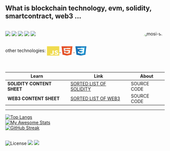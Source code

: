 ## What is blockchain technology, evm, solidity, smartcontract, web3 ...

<!--
:pushpin:Popular repositories [Landing page](https://sol-app.github.io/mosi-sol/) 
- My Web3 Resume [Resume](https://sol-app.github.io/resume/) :book:
- Know about my experiences [Linkedin](https://www.linkedin.com/in/moslem-abbasi/) :pencil2:
- Latest repo edited [View](https://mosi-arch.github.io/view/) :notebook:
- More tutorial about [Solidity](https://github.com/mosi-sol) :paperclip:
- How to reach met [Linktree](https://linktr.ee/mosi.sol) :bookmark:
- Web2 to Web3 [Web3](https://github.com/sol-app) :chart_with_upwards_trend:
- **More info** [Read me](https://github.com/mosi-sol/mosi-sol/blob/main/More.md) :books:
-->

<!--
Popular repositories <a href="https://sol-app.github.io/mosi-sol/" target="_blank"><img src="https://img.shields.io/badge/-Landing%20page-%23ffaa33?style=for-the-badge&logo=github&logoColor=white" target="_blank"></a> 
- Know about my experiences <a href="https://www.linkedin.com/in/moslem-abbasi/" target="_blank"><img src="https://img.shields.io/badge/-Linkedin-%230077B5?style=for-the-badge&logo=linkedin&logoColor=white" target="_blank"></a> 
- More tutorial about <a href="https://github.com/mosi-sol" target="_blank"><img src="https://img.shields.io/badge/-Solidity-%23ac77B5?style=for-the-badge&logo=solidity&logoColor=white" target="_blank"></a> 
- How to reach met <a href="https://linktr.ee/mosi.sol" target="_blank"><img src="https://img.shields.io/badge/-Linktree-%235599B5?style=for-the-badge&logo=html5&logoColor=white" target="_blank"></a> 
- Latest repo edited <a href="https://mosi-arch.github.io/view/" target="_blank"><img src="https://img.shields.io/badge/-View-%23334455?style=for-the-badge&logo=github&logoColor=white" target="_blank"></a> 
- Web2 to Web3 <a href="https://github.com/sol-app" target="_blank"><img src="https://img.shields.io/badge/-Web3-%23997700?style=for-the-badge&logo=ethereum&logoColor=white" target="_blank"></a> 
- **More info** <a href="https://github.com/mosi-sol/mosi-sol/blob/main/More.md" target="_blank"><img src="https://img.shields.io/badge/-Read%20me-%230077B5?style=for-the-badge&logo=github&logoColor=white" target="_blank"></a> 
-->

<div style="display: inline_block"><br>
<a href="https://sol-app.github.io/blog/" target="_blank"><img src="https://img.shields.io/badge/-Blog-%23900090?style=for-the-badge&logo=github&logoColor=white" target="_blank"></a> 
<a href="https://sol-app.github.io/mosi-sol/" target="_blank"><img src="https://img.shields.io/badge/-Portfolio-%230077B5?style=for-the-badge&logo=github&logoColor=white" target="_blank"></a> 
	<a href="https://sol-app.github.io/resume/" target="_blank"><img src="https://img.shields.io/badge/-Resume-%23ffcc11?style=for-the-badge&logo=github&logoColor=white" target="_blank"></a> 
	<a href="https://www.linkedin.com/in/moslem-abbasi/" target="_blank"><img src="https://img.shields.io/badge/-Linkedin-%233fafff?style=for-the-badge&logo=linkedin&logoColor=white" target="_blank"></a> 
	<!-- <a href="https://linktr.ee/mosi.sol" target="_blank"><img src="https://img.shields.io/badge/-Reach%20me-900090?style=for-the-badge&logo=ethereum&logoColor=white" target="_blank"></a> -->
	<a href="https://github.com/mosi-sol/mosi-sol/blob/main/More.md" target="_blank"><img src="https://img.shields.io/badge/-Read%20more-909090?style=for-the-badge&logo=ethereum&logoColor=white" target="_blank"></a>
    <!-- <a href="https://sol-app.github.io/Donation/"><img align="right" alt="mosi-sol" height="130" style="border-radius:50px;" src="https://img.shields.io/badge/-9077B5?style=for-the-badge&logo=solidity&logoColor=white" /></a> -->
    <a href="https://sol-app.github.io/Donation/"><img align="right" alt="mosi-sol" height="130" style="border-radius:50px;" src="https://simpleicons.org/icons/solidity.svg" /></a>
    
</div>
    
##

<div> 
    other technologies: 
    <a href="https://en.wikipedia.org/wiki/JavaScript">
    <img align="center" alt="Rafa-Js" height="30" width="40" src="https://raw.githubusercontent.com/devicons/devicon/master/icons/javascript/javascript-plain.svg" />
    </a><a href="https://en.wikipedia.org/wiki/HTML">
    <img align="center" alt="Rafa-HTML" height="30" width="40" src="https://raw.githubusercontent.com/devicons/devicon/master/icons/html5/html5-original.svg" />
    </a><a href="https://en.wikipedia.org/wiki/CSS">
    <img align="center" alt="Rafa-CSS" height="30" width="40" src="https://raw.githubusercontent.com/devicons/devicon/master/icons/css3/css3-original.svg" />
    </a>
</div>

##
 

| Learn | Link | About |
| ---- | ----- | ----- |
| **SOLIDITY CONTENT SHEET** | [SORTED LIST OF SOLIDITY](https://github.com/mosi-sol/mosi-sol/blob/main/content-sheet.md) | SOURCE CODE |
| **WEB3 CONTENT SHEET** | [SORTED LIST OF WEB3](https://github.com/sol-app) | SOURCE CODE |

---

[![Top Langs](https://github-readme-stats.vercel.app/api/top-langs/?username=mosi-sol&layout=compact)](https://github.com/mosi-sol) \
[![My Awesome Stats](https://awesome-github-stats.azurewebsites.net/user-stats/mosi-sol?cardType=level&theme=github&preferLogin=false&Ring=8B4BDD&Title=8F51DD)](https://github.com/mosi-sol) \
[![GitHub Streak](https://streak-stats.demolab.com?user=mosi-sol&theme=vue&fire=EB5454&currStreakNum=EB5454&sideLabels=5C85EB&ring=EBBE4A&sideNums=5C85EB&currStreakLabel=5C85EB)](https://github.com/mosi-sol) 
<!--(https://git.io/streak-stats) --><!--(https://git.io/awesome-stats-card)-->

##

![License](https://img.shields.io/badge/License-MIT-blue)
<a href="https://github.com/mosi-sol"><img src="https://img.shields.io/badge/Mosi--sol-2023-lightgrey?style=social&logo=github" /></a>
<a href="https://sol-app.github.io/Donation/"><img src="https://img.shields.io/badge/Buy%20me%20a-Coffee-gray?style=plastic&logo=java" /></a>
